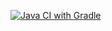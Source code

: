 [![Java CI with Gradle](https://github.com/EvgeniyaDem/work5/actions/workflows/blank.yml/badge.svg)](https://github.com/EvgeniyaDem/work5/actions/workflows/blank.yml)